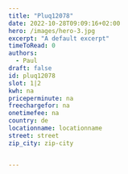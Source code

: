 ```yaml
---
title: "Pluq12078"
date: 2022-10-28T09:09:16+02:00
hero: /images/hero-3.jpg
excerpt: "A default excerpt"
timeToRead: 0
authors:
  - Paul
draft: false
id: pluq12078
slot: 1|2
kwh: na
priceperminute: na
freechargefor: na
onetimefee: na
country: de
locationname: locationname
street: street
zip_city: zip-city


---
```

